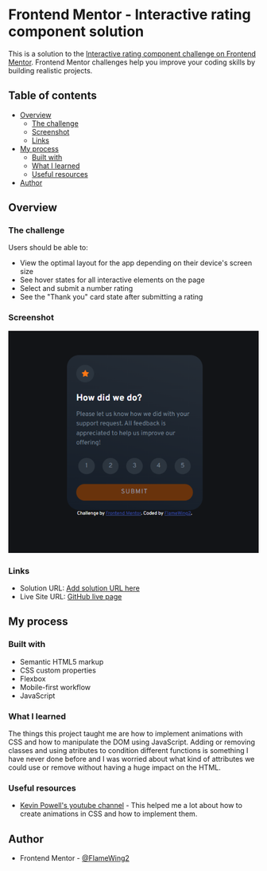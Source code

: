 # Frontend Mentor - Interactive rating component solution

This is a solution to the [Interactive rating component challenge on Frontend Mentor](https://www.frontendmentor.io/challenges/interactive-rating-component-koxpeBUmI). Frontend Mentor challenges help you improve your coding skills by building realistic projects. 

## Table of contents

- [Overview](#overview)
  - [The challenge](#the-challenge)
  - [Screenshot](#screenshot)
  - [Links](#links)
- [My process](#my-process)
  - [Built with](#built-with)
  - [What I learned](#what-i-learned)
  - [Useful resources](#useful-resources)
- [Author](#author)


## Overview

### The challenge

Users should be able to:

- View the optimal layout for the app depending on their device's screen size
- See hover states for all interactive elements on the page
- Select and submit a number rating
- See the "Thank you" card state after submitting a rating

### Screenshot

![](./images/Screenshot.png)

### Links

- Solution URL: [Add solution URL here](https://your-solution-url.com)
- Live Site URL: [GitHub live page](https://flamewing2.github.io/interactive-rating-component/)

## My process

### Built with

- Semantic HTML5 markup
- CSS custom properties
- Flexbox
- Mobile-first workflow
- JavaScript


### What I learned

The things this project taught me are how to implement animations with CSS and how to manipulate the DOM using JavaScript. Adding or removing classes and using atributes to condition different functions is something I have never done before and I was worried about what kind of attributes we could use or remove without having a huge impact on the HTML. 


### Useful resources

- [Kevin Powell's youtube channel](https://www.youtube.com/@KevinPowell) - This helped me a lot about how to create animations in CSS and how to implement them.

## Author

- Frontend Mentor - [@FlameWing2](https://www.frontendmentor.io/profile/FlameWing2)
